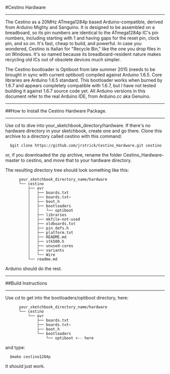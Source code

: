 ﻿#Cestino Hardware
***
The Cestino as a 20MHz ATmega1284p based Arduino-compatible, derived from Arduino Mighty and Sanguino. It is designed to be assembled on a breadboard, so its pin numbers are identical to the ATmega1284p IC's pin numbers, including starting with 1 and having gaps for the reset pin, clock pin, and so on. It's fast, cheap to build, and powerful. In case you wondered, Cestino is Italian for "Recycle Bin," like the one you drop files in on Windows. It's so named because its breadboard-resident nature makes recycling old ICs out of obsolete devices much simpler.

The Cestino bootloader is Optiboot from late summer 2015 (needs to be brought in sync with current optiboot) compiled against Arduino 1.6.5. Core libraries are Arduino 1.6.5 standard. This bootloader works when burned by 1.6.7 and appears completely compatible with 1.6.7, but I have not tested building it against 1.6.7 source code yet. All Arduino versions in this document refer to the real Arduino IDE, from Arduino.cc aka Genuino.

***
##How to Install the Cestino Hardware Package. 
***
Use cd to dive into your_sketchbook_directory/hardware. If there's no hardware directory in your sketchbook, create one and go there. Clone this archive to a directory called cestino with this command:

      $git clone https://github.com/jrstrick/Cestino_Hardware.git cestino

or, if you downloaded the zip archive, rename the folder Cestino_Hardware-master to cestino, and move that to your hardware directory.

 The resulting directory tree should look something like this:
```
      your_sketchbook_directory_name/hardware
      └── cestino
          ├── avr
          │   ├── boards.txt
          │   ├── boards.txt~
          │   ├── boot.h
          │   ├── bootloaders
          │   │   └── optiboot
          │   ├── libraries
          │   ├── mkfile-not-used
          │   ├── oldboards.txt
          │   ├── pin_defs.h
          │   ├── platform.txt
          │   ├── README.md
          │   ├── stk500.h
          │   ├── unused-cores
          │   ├── variants
          │   └── Wire
          └── readme.md
```
Arduino should do the rest.
***
##Build Instructions
***

Use cd to get into the bootloaders/optiboot directory, here:
```
      your_sketchbook_directory_name/hardware
      └── cestino
          └── avr
              ├── boards.txt
              ├── boards.txt~
              ├── boot.h
              └── bootloaders
                  └── optiboot <-- here
```
and type:

      $make cestino1284p

It should just work.
